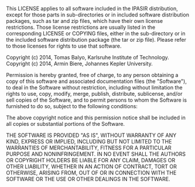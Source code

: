 This LICENSE applies to all software included in the IPASIR distribution,
except for those parts in sub-directories or in included software
distribution packages, such as tar and zip files, which have their own
license restrictions.  Those license restrictions are usually listed in the
corresponding LICENSE or COPYING files, either in the sub-directory or in
the included software distribution package (the tar or zip file).  Please
refer to those licenses for rights to use that software.

Copyright (c) 2014, Tomas Balyo, Karlsruhe Institute of Technology.
Copyright (c) 2014, Armin Biere, Johannes Kepler University.

Permission is hereby granted, free of charge, to any person obtaining a copy
of this software and associated documentation files (the "Software"), to
deal in the Software without restriction, including without limitation the
rights to use, copy, modify, merge, publish, distribute, sublicense, and/or
sell copies of the Software, and to permit persons to whom the Software is
furnished to do so, subject to the following conditions:

The above copyright notice and this permission notice shall be included in
all copies or substantial portions of the Software.

THE SOFTWARE IS PROVIDED "AS IS", WITHOUT WARRANTY OF ANY KIND, EXPRESS OR
IMPLIED, INCLUDING BUT NOT LIMITED TO THE WARRANTIES OF MERCHANTABILITY,
FITNESS FOR A PARTICULAR PURPOSE AND NONINFRINGEMENT. IN NO EVENT SHALL THE
AUTHORS OR COPYRIGHT HOLDERS BE LIABLE FOR ANY CLAIM, DAMAGES OR OTHER
LIABILITY, WHETHER IN AN ACTION OF CONTRACT, TORT OR OTHERWISE, ARISING
FROM, OUT OF OR IN CONNECTION WITH THE SOFTWARE OR THE USE OR OTHER DEALINGS
IN THE SOFTWARE.